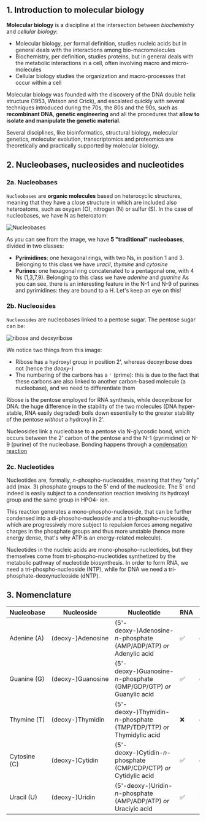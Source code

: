 ## 1. Introduction to molecular biology

**Molecular biology** is a discipline at the intersection between *biochemistry* and *cellular biology*:

- Molecular biology, per formal definition, studies nucleic acids but in general deals with the interactions among bio-macromolecules
- Biochemistry, per definition, studies proteins, but in general deals with the metabolic interactions in a cell, often involving macro and micro-molecules
- Cellular biology studies the organization and macro-processes that occur within a cell

Molecular biology was founded with the discovery of the DNA double helix structure (1953, Watson and Crick), and escalated quickly with several techniques introduced during the 70s, the 80s and the 90s, such as **recombinant DNA**, **genetic engineering** and all the procedures that **allow to isolate and manipulate the genetic material**. 

Several disciplines, like bioinformatics, structural biology, molecular genetics, molecular evolution, transcriptomics and proteomics are theoretically and practically supported by molecular biology. 

## 2. Nucleobases, nucleosides and nucleotides

### 2a. Nucleobases

`Nucleobases` are **organic molecules** based on heterocyclic structures, meaning that they have a close structure in which are included also heteroatoms, such as oxygen (O), nitrogen (N) or sulfur (S). In the case of nucleobases, we have N as heteroatom:

![Nucleobases](https://s3-us-west-2.amazonaws.com/courses-images/wp-content/uploads/sites/3101/2018/03/21200728/dc9df397a1d1801eb3c21a8630c64325.jpg)

As you can see from the image, we have **5 "traditional" nucleobases**, divided in two classes:

- **Pyrimidines**: one hexagonal rings, with two Ns, in position 1 and 3. Belonging to this class we have *uracil*, *thymine* and *cytosine*
- **Purines**: one hexagonal ring concatenated to a pentagonal one, with 4 Ns (1,3,7,9). Belonging to this class we have *adenine* and *guanine*
As you can see, there is an interesting feature in the N-1 and N-9 of purines and pyrimidines: they are bound to a H. Let's keep an eye on this!

### 2b. Nucleosides

`Nucleosides` are nucleobases linked to a pentose sugar. The pentose sugar can be:

![ribose and deoxyribose](https://textimgs.s3.amazonaws.com/OSbioconc/m45473/Figure_09_01_04f.jpg#fixme)

We notice two things from this image:

- Ribose has a hydroxyl group in position 2', whereas deoxyribose does not (hence the *deoxy-*)
- The numbering of the carbons has a `'` (prime): this is due to the fact that these carbons are also linked to another carbon-based molecule (a nucleobase), and we need to differentiate them

Ribose is the pentose employed for RNA synthesis, while deoxyribose for DNA: the huge difference in the stability of the two molecules (DNA hyper-stable, RNA easily degraded) boils down essentially to the greater stability of the pentose *without* a hydroxyl in 2'.

Nucleosides link a nucleobase to a pentose via N-glycosdic bond, which occurs between the 2' carbon of the pentose and the N-1 (pyrimidine) or N-9 (purine) of the nucleobase. Bonding happens through a [condensation reaction](https://en.wikipedia.org/wiki/Condensation_reaction)

### 2c. Nucleotides

Nucleotides are, formally, *n*-phospho-nucleosides, meaning that they "only" add (max. 3) phosphate groups to the 5' end of the nucleoside. The 5' end indeed is easily subject to a condensation reaction involving its hydroxyl group and the same group in HPO4- ion.

This reaction generates a mono-phospho-nucleoside, that can be further condensed into a di-phosoho-nucleoside and a tri-phospho-nucleoside, which are progressively more subject to repulsion forces among negative charges in the phosphate groups and thus more unstable (hence more energy dense, that's why ATP is an energy-related molecule).

Nucleotides in the nucleic acids are mono-phospho-nucleotides, but they themselves come from tri-phospho-nucleotides synthetized by the metabolic pathway of nucleotide biosynthesis. In order to form RNA, we need a tri-phospho-nucleoside (NTP), while for DNA we need a tri-phosphate-deoxynucleoside (dNTP). 

## 3. Nomenclature

| Nucleobase   | Nucleoside        | Nucleotide                                                           | RNA | DNA |
| ------------ | ----------------- | -------------------------------------------------------------------- | --- | --- |
| Adenine (A)  | (deoxy-)Adenosine | (5'-deoxy-)Adenosine-*n*-phosphate (AMP/ADP/ATP) *or* Adenylic acid  | ✅   | ✅   |
| Guanine (G)  | (deoxy-)Guanosine | (5'-deoxy-)Guanosine-*n*-phosphate (GMP/GDP/GTP) *or* Guanylic acid  | ✅   | ✅   |
| Thymine (T)  | (deoxy-)Thymidin  | (5'-deoxy-)Thymidin-*n*-phosphate (TMP/TDP/TTP) *or* Thymidylic acid | ❌   | ✅   |
| Cytosine (C) | (deoxy-)Cytidin   | (5'-deoxy-)Cytidin-*n*-phosphate (CMP/CDP/CTP) *or* Cytidylic acid   | ✅   | ✅   |
| Uracil (U)   | (deoxy-)Uridin    | (5'-deoxy-)Uridin-*n*-phosphate (AMP/ADP/ATP) *or* Uraciyic acid     | ✅   | ❌   |